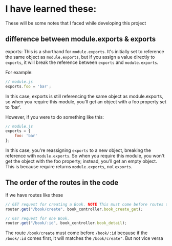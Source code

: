 # I have learned these:

These will be some notes that I faced while developing this project

## difference between module.exports & exports

exports: This is a shorthand for ```module.exports```. It's initially set to reference the same object as ```module.exports```, but if you assign a value directly to ```exports```, it will break the reference between ```exports``` and ```module.exports```.

For example:

```js
// module.js
exports.foo = 'bar';
```

In this case, exports is still referencing the same object as module.exports, so when you require this module, you'll get an object with a foo property set to 'bar'.

However, if you were to do something like this:

```js
// module.js
exports = {
    foo: 'bar'
};
```

In this case, you're reassigning ```exports``` to a new object, breaking the reference with ```module.exports```. So when you require this module, you won't get the object with the foo property; instead, you'll get an empty object. This is because require returns ```module.exports```, not ```exports```.

## The order of the routes in the code

If we have routes like these

```js
// GET request for creating a Book. NOTE This must come before routes that display Book (uses id).
router.get("/book/create", book_controller.book_create_get);

// GET request for one Book.
router.get("/book/:id", book_controller.book_detail);
```

The route ```/book/create``` must come before ```/book/:id``` because if the ```/book/:id``` comes first, it will matches the ```/book/create"```. But not vice versa
